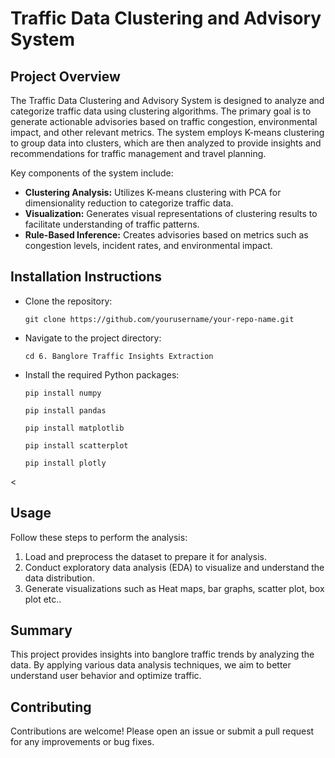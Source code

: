 <!DOCTYPE html>
<html lang="en">
<head>
    <meta charset="UTF-8">
    <meta name="viewport" content="width=device-width, initial-scale=1.0">
    <title>Project README</title>
</head>
<body>
    <div class="container">
        <h1>Traffic Data Clustering and Advisory System</h1>

<h2>Project Overview</h2>
<p>The Traffic Data Clustering and Advisory System is designed to analyze and categorize traffic data using clustering algorithms. The primary goal is to generate actionable advisories based on traffic congestion, environmental impact, and other relevant metrics. The system employs K-means clustering to group data into clusters, which are then analyzed to provide insights and recommendations for traffic management and travel planning.</p>
<p>Key components of the system include:</p>
<ul>
    <li><strong>Clustering Analysis:</strong> Utilizes K-means clustering with PCA for dimensionality reduction to categorize traffic data.</li>
    <li><strong>Visualization:</strong> Generates visual representations of clustering results to facilitate understanding of traffic patterns.</li>
    <li><strong>Rule-Based Inference:</strong> Creates advisories based on metrics such as congestion levels, incident rates, and environmental impact.</li>
</ul>

<h2>Installation Instructions</h2>
<ul>
    <li>Clone the repository:</li>
    <pre><code>git clone https://github.com/yourusername/your-repo-name.git</code></pre>
    <li>Navigate to the project directory:</li>
    <pre><code>cd 6. Banglore Traffic Insights Extraction</code></pre>
    <li>Install the required Python packages:</li>
    <pre><code>pip install numpy</code></pre>
    <pre><code>pip install pandas</code></pre>
    <pre><code>pip install matplotlib</code></pre>
    <pre><code>pip install scatterplot</code></pre>
    <pre><code>pip install plotly</code></pre>
</ul>

<<h2>Usage</h2>
  <p>
      Follow these steps to perform the analysis:
  </p>
  <ol>
      <li>Load and preprocess the dataset to prepare it for analysis.</li>
      <li>Conduct exploratory data analysis (EDA) to visualize and understand the data distribution.</li>
      <li>Generate visualizations such as Heat maps, bar graphs, scatter plot, box plot etc..</li>
  </ol>

  <h2>Summary</h2>
  <p>
      This project provides insights into banglore traffic trends by analyzing the data. By applying various data analysis techniques, we aim to better understand user behavior and optimize traffic.
  </p>


<h2>Contributing</h2>
<p>Contributions are welcome! Please open an issue or submit a pull request for any improvements or bug fixes.</p>
</div>
</body>
</html>
